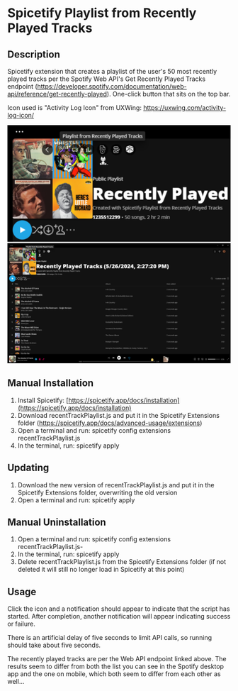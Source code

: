 # Spicetify Playlist from Recently Played Tracks

## Description

Spicetify extension that creates a playlist of the user's 50 most recently played tracks per the Spotify Web API's Get Recently Played Tracks endpoint (https://developer.spotify.com/documentation/web-api/reference/get-recently-played). One-click button that sits on the top bar.

Icon used is "Activity Log Icon" from UXWing: https://uxwing.com/activity-log-icon/

![sample](/sample1.png)
![sample](/sample2.png)

## Manual Installation

1. Install Spicetify: [https://spicetify.app/docs/installation](https://spicetify.app/docs/installation)
2. Download recentTrackPlaylist.js and put it in the Spicetify Extensions folder (https://spicetify.app/docs/advanced-usage/extensions)
3. Open a terminal and run: spicetify config extensions recentTrackPlaylist.js
4. In the terminal, run: spicetify apply

## Updating

1. Download the new version of recentTrackPlaylist.js and put it in the Spicetify Extensions folder, overwriting the old version
2. Open a terminal and run: spicetify apply

## Manual Uninstallation

1. Open a terminal and run: spicetify config extensions recentTrackPlaylist.js-
2. In the terminal, run: spicetify apply
3. Delete recentTrackPlaylist.js from the Spicetify Extensions folder (if not deleted it will still no longer load in Spicetify at this point)

## Usage

Click the icon and a notification should appear to indicate that the script has started. After completion, another notification will appear indicating success or failure.

There is an artificial delay of five seconds to limit API calls, so running should take about five seconds.

The recently played tracks are per the Web API endpoint linked above. The results seem to differ from both the list you can see in the Spotify desktop app and the one on mobile, which both seem to differ from each other as well...